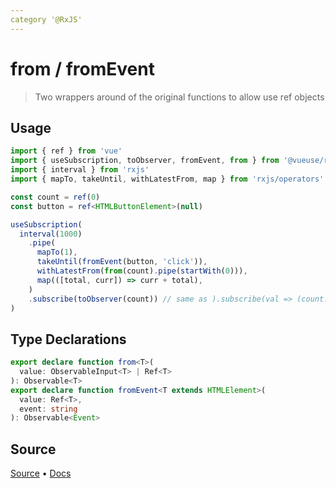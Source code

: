 ```yaml
---
category '@RxJS'
---
```


# from / fromEvent

> Two wrappers around of the original functions to allow use ref objects

## Usage

```ts
import { ref } from 'vue'
import { useSubscription, toObserver, fromEvent, from } from '@vueuse/rxjs'
import { interval } from 'rxjs'
import { mapTo, takeUntil, withLatestFrom, map } from 'rxjs/operators'

const count = ref(0)
const button = ref<HTMLButtonElement>(null)

useSubscription(
  interval(1000)
    .pipe(
      mapTo(1),
      takeUntil(fromEvent(button, 'click')),
      withLatestFrom(from(count).pipe(startWith(0))),
      map(([total, curr]) => curr + total),
    )
    .subscribe(toObserver(count)) // same as ).subscribe(val => (count.value = val))
)
```


<!--FOOTER_STARTS-->
## Type Declarations

```typescript
export declare function from<T>(
  value: ObservableInput<T> | Ref<T>
): Observable<T>
export declare function fromEvent<T extends HTMLElement>(
  value: Ref<T>,
  event: string
): Observable<Event>
```

## Source

[Source](https://github.com/vueuse/vueuse/blob/main/packages/rxjs/from/index.ts) • [Docs](https://github.com/vueuse/vueuse/blob/main/packages/rxjs/from/index.md)


<!--FOOTER_ENDS-->
